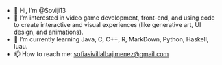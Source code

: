 - 👋 Hi, I’m @Soviji13
- 👀 I’m interested in video game development, front-end, and using code to create interactive and visual experiences (like generative art, UI design, and animations).
- 🌱 I’m currently learning Java, C, C++, R, MarkDown, Python, Haskell, luau.
- 📫 How to reach me: sofiasivillalbajimenez@gmail.com

<!---
Soviji13/Soviji13 is a ✨ special ✨ repository because its `README.md` (this file) appears on your GitHub profile.
You can click the Preview link to take a look at your changes.
--->
